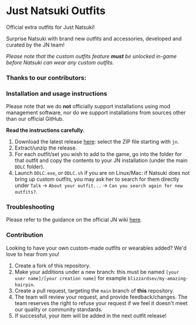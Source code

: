 # Just Natsuki Outfits

Official extra outfits for Just Natsuki!

Surprise Natsuki with brand new outfits and accessories, developed and curated by the JN team!

_Please note that the custom outfits feature **must** be unlocked in-game before Natsuki can wear any custom outfits._

### Thanks to our contributors:
<!-- readme: contributors -start -->
<!-- readme: contributors -end -->

### Installation and usage instructions

Please note that we do **not** officially support installations using mod management software, nor do we support installations from sources other than our official GitHub.

**Read the instructions carefully.**

1. Download the latest release [here](https://github.com/Just-Natsuki-Team/NatsukiModOutfits/releases): select the ZIP file starting with `jn`.
2. Extract/unzip the release.
3. For each outfit/set you wish to add to the game, go into the folder for that outfit and copy the contents to your JN installation (under the main `DDLC` folder).
4. Launch `DDLC.exe`, or `DDLC.sh` if you are on Linux/Mac: if Natsuki does not bring up custom outfits, you may ask her to search for them directly under `Talk` -> `About your outfit...` -> `Can you search again for new outfits?`.

### Troubleshooting

Please refer to the guidance on the official JN wiki [here](https://github.com/Just-Natsuki-Team/NatsukiModDev/wiki/06:-Custom-clothing-and-outfitting-guide-(Spoilers)).

### Contribution

Looking to have your own custom-made outfits or wearables added? We'd love to hear from you!

1. Create a fork of this repository.
2. Make your additions under a new branch: this must be named `[your user name]/[your creation name]` for example `blizzardsev/my-amazing-hairpin`.
3. Create a pull request, targeting the `main` branch of **this** repository.
4. The team will review your request, and provide feedback/changes. The team reserves the right to refuse your request if we feel it doesn't meet our quality or community standards.
5. If successful, your item will be added in the next outfit release!
